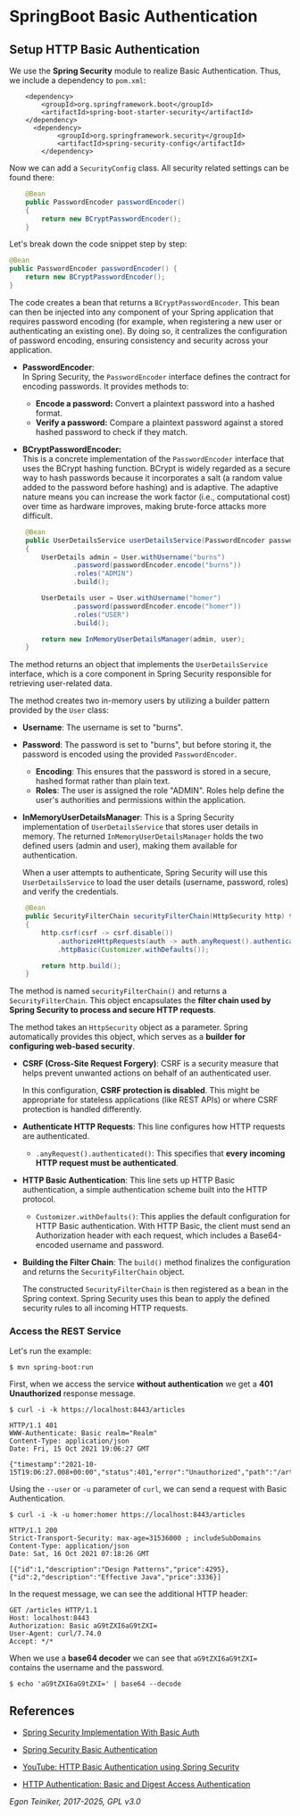 # SpringBoot Basic Authentication

## Setup HTTP Basic Authentication

We use the **Spring Security** module to realize Basic Authentication.
Thus, we include a dependency to `pom.xml`:

```
    <dependency>
        <groupId>org.springframework.boot</groupId>
        <artifactId>spring-boot-starter-security</artifactId>
    </dependency>
	  <dependency>
			<groupId>org.springframework.security</groupId>
			<artifactId>spring-security-config</artifactId>
		</dependency>
```

Now we can add a `SecurityConfig` class. All security related settings can be found there:

```Java 
    @Bean
    public PasswordEncoder passwordEncoder()
    {
        return new BCryptPasswordEncoder();
    }
```

Let's break down the code snippet step by step:

```java
@Bean
public PasswordEncoder passwordEncoder() {
    return new BCryptPasswordEncoder();
}
```

The code creates a bean that returns a `BCryptPasswordEncoder`. This bean can then 
be injected into any component of your Spring application that requires password 
encoding (for example, when registering a new user or authenticating an existing one). 
By doing so, it centralizes the configuration of password encoding, ensuring 
consistency and security across your application.

* **PasswordEncoder**:  
  In Spring Security, the `PasswordEncoder` interface defines the contract for 
  encoding passwords. It provides methods to:
  * **Encode a password:** Convert a plaintext password into a hashed format.
  * **Verify a password:** Compare a plaintext password against a stored hashed 
  password to check if they match.

* **BCryptPasswordEncoder:**  
  This is a concrete implementation of the `PasswordEncoder` interface that uses 
  the BCrypt hashing function.
  BCrypt is widely regarded as a secure way to hash passwords because it incorporates 
  a salt (a random value added to the password before hashing) and is adaptive. 
  The adaptive nature means you can increase the work factor (i.e., computational cost) 
  over time as hardware improves, making brute-force attacks more difficult.


```Java 
    @Bean
    public UserDetailsService userDetailsService(PasswordEncoder passwordEncoder)
    {
        UserDetails admin = User.withUsername("burns")
                .password(passwordEncoder.encode("burns"))
                .roles("ADMIN")
                .build();

        UserDetails user = User.withUsername("homer")
                .password(passwordEncoder.encode("homer"))
                .roles("USER")
                .build();

        return new InMemoryUserDetailsManager(admin, user);
    }
```

The method returns an object that implements the `UserDetailsService` interface, 
which is a core component in Spring Security responsible for retrieving 
user-related data.

The method creates two in-memory users by utilizing a builder pattern provided 
by the `User` class:
* **Username**: The username is set to "burns".
* **Password**: The password is set to "burns", but before storing it, the password 
  is encoded using the provided `PasswordEncoder`.
  * **Encoding**: This ensures that the password is stored in a secure, hashed format 
    rather than plain text.
  * **Roles**: The user is assigned the role "ADMIN". Roles help define the user's 
    authorities and permissions within the application.

* **InMemoryUserDetailsManager**:
  This is a Spring Security implementation of `UserDetailsService` that stores 
  user details in memory.
  The returned `InMemoryUserDetailsManager` holds the two defined users (admin and 
  user), making them available for authentication.

  When a user attempts to authenticate, Spring Security will use this 
  `UserDetailsService` to load the user details (username, password, roles) and 
  verify the credentials.

```Java 
    @Bean
    public SecurityFilterChain securityFilterChain(HttpSecurity http) throws Exception
    {
        http.csrf(csrf -> csrf.disable())
            .authorizeHttpRequests(auth -> auth.anyRequest().authenticated())
            .httpBasic(Customizer.withDefaults());

        return http.build();
    }
```

The method is named `securityFilterChain()` and returns a `SecurityFilterChain`. 
This object encapsulates the **filter chain used by Spring Security to process and 
secure HTTP requests**.

The method takes an `HttpSecurity` object as a parameter. Spring automatically provides 
this object, which serves as a **builder for configuring web-based security**.

* **CSRF (Cross-Site Request Forgery)**:
  CSRF is a security measure that helps prevent unwanted actions on behalf of an 
  authenticated user.

  In this configuration, **CSRF protection is disabled**. This might be appropriate 
  for stateless applications (like REST APIs) or where CSRF protection is handled 
  differently.

* **Authenticate HTTP Requests**:
  This line configures how HTTP requests are authenticated.
  * `.anyRequest().authenticated()`:
  This specifies that **every incoming HTTP request must be authenticated**. 

* **HTTP Basic Authentication**:
  This line sets up HTTP Basic authentication, a simple authentication scheme built 
  into the HTTP protocol.
  * `Customizer.withDefaults()`:
    This applies the default configuration for HTTP Basic authentication. 
    With HTTP Basic, the client must send an Authorization header with each request, 
    which includes a Base64-encoded username and password.

* **Building the Filter Chain**:
  The `build()` method finalizes the configuration and returns the 
  `SecurityFilterChain` object.

  The constructed `SecurityFilterChain` is then registered as a bean in the 
  Spring context. Spring Security uses this bean to apply the defined security 
  rules to all incoming HTTP requests.


### Access the REST Service

Let's run the example:
```
$ mvn spring-boot:run
```

First, when we access the service **without authentication** we get a **401 Unauthorized** response message.
```
$ curl -i -k https://localhost:8443/articles

HTTP/1.1 401 
WWW-Authenticate: Basic realm="Realm"
Content-Type: application/json
Date: Fri, 15 Oct 2021 19:06:27 GMT

{"timestamp":"2021-10-15T19:06:27.008+00:00","status":401,"error":"Unauthorized","path":"/articles"}
```

Using the `--user` or `-u` parameter of `curl`, we can send a request with Basic Authentication.

```
$ curl -i -k -u homer:homer https://localhost:8443/articles

HTTP/1.1 200 
Strict-Transport-Security: max-age=31536000 ; includeSubDomains
Content-Type: application/json
Date: Sat, 16 Oct 2021 07:18:26 GMT

[{"id":1,"description":"Design Patterns","price":4295},{"id":2,"description":"Effective Java","price":3336}]
```

In the request message, we can see the additional HTTP header:

```
GET /articles HTTP/1.1
Host: localhost:8443
Authorization: Basic aG9tZXI6aG9tZXI=
User-Agent: curl/7.74.0
Accept: */*
```

When we use a **base64 decoder** we can see that `aG9tZXI6aG9tZXI=` contains the username and the password. 

```
$ echo 'aG9tZXI6aG9tZXI=' | base64 --decode
```


## References

* [Spring Security Implementation With Basic Auth](https://medium.com/@aamir.zaidi5/spring-security-implementation-805520a297d5)

* [Spring Security Basic Authentication](https://www.baeldung.com/spring-security-basic-authentication)
* [YouTube: HTTP Basic Authentication using Spring Security](https://youtu.be/hF-iMHpl970)

* [HTTP Authentication: Basic and Digest Access Authentication](https://www.ietf.org/rfc/rfc2617.txt)

*Egon Teiniker, 2017-2025, GPL v3.0*
